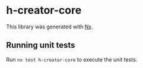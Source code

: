 # h-creator-core

This library was generated with [Nx](https://nx.dev).

## Running unit tests

Run `nx test h-creator-core` to execute the unit tests.
